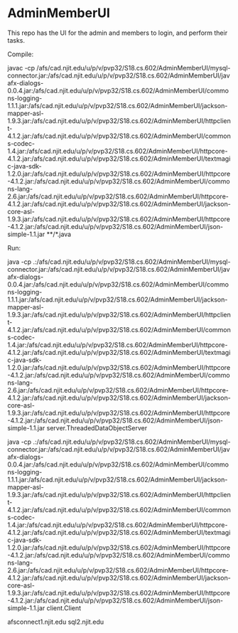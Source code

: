 # AdminMemberUI
This repo has the UI for the admin and members to login, and perform their tasks.

Compile:

javac -cp /afs/cad.njit.edu/u/p/v/pvp32/S18.cs.602/AdminMemberUI/mysql-connector.jar:/afs/cad.njit.edu/u/p/v/pvp32/S18.cs.602/AdminMemberUI/javafx-dialogs-0.0.4.jar:/afs/cad.njit.edu/u/p/v/pvp32/S18.cs.602/AdminMemberUI/commons-logging-1.1.1.jar:/afs/cad.njit.edu/u/p/v/pvp32/S18.cs.602/AdminMemberUI/jackson-mapper-asl-1.9.3.jar:/afs/cad.njit.edu/u/p/v/pvp32/S18.cs.602/AdminMemberUI/httpclient-4.1.2.jar:/afs/cad.njit.edu/u/p/v/pvp32/S18.cs.602/AdminMemberUI/commons-codec-1.4.jar:/afs/cad.njit.edu/u/p/v/pvp32/S18.cs.602/AdminMemberUI/httpcore-4.1.2.jar:/afs/cad.njit.edu/u/p/v/pvp32/S18.cs.602/AdminMemberUI/textmagic-java-sdk-1.2.0.jar:/afs/cad.njit.edu/u/p/v/pvp32/S18.cs.602/AdminMemberUI/httpcore-4.1.2.jar:/afs/cad.njit.edu/u/p/v/pvp32/S18.cs.602/AdminMemberUI/commons-lang-2.6.jar:/afs/cad.njit.edu/u/p/v/pvp32/S18.cs.602/AdminMemberUI/httpcore-4.1.2.jar:/afs/cad.njit.edu/u/p/v/pvp32/S18.cs.602/AdminMemberUI/jackson-core-asl-1.9.3.jar:/afs/cad.njit.edu/u/p/v/pvp32/S18.cs.602/AdminMemberUI/httpcore-4.1.2.jar:/afs/cad.njit.edu/u/p/v/pvp32/S18.cs.602/AdminMemberUI/json-simple-1.1.jar **/*.java

Run:

java -cp .:/afs/cad.njit.edu/u/p/v/pvp32/S18.cs.602/AdminMemberUI/mysql-connector.jar:/afs/cad.njit.edu/u/p/v/pvp32/S18.cs.602/AdminMemberUI/javafx-dialogs-0.0.4.jar:/afs/cad.njit.edu/u/p/v/pvp32/S18.cs.602/AdminMemberUI/commons-logging-1.1.1.jar:/afs/cad.njit.edu/u/p/v/pvp32/S18.cs.602/AdminMemberUI/jackson-mapper-asl-1.9.3.jar:/afs/cad.njit.edu/u/p/v/pvp32/S18.cs.602/AdminMemberUI/httpclient-4.1.2.jar:/afs/cad.njit.edu/u/p/v/pvp32/S18.cs.602/AdminMemberUI/commons-codec-1.4.jar:/afs/cad.njit.edu/u/p/v/pvp32/S18.cs.602/AdminMemberUI/httpcore-4.1.2.jar:/afs/cad.njit.edu/u/p/v/pvp32/S18.cs.602/AdminMemberUI/textmagic-java-sdk-1.2.0.jar:/afs/cad.njit.edu/u/p/v/pvp32/S18.cs.602/AdminMemberUI/httpcore-4.1.2.jar:/afs/cad.njit.edu/u/p/v/pvp32/S18.cs.602/AdminMemberUI/commons-lang-2.6.jar:/afs/cad.njit.edu/u/p/v/pvp32/S18.cs.602/AdminMemberUI/httpcore-4.1.2.jar:/afs/cad.njit.edu/u/p/v/pvp32/S18.cs.602/AdminMemberUI/jackson-core-asl-1.9.3.jar:/afs/cad.njit.edu/u/p/v/pvp32/S18.cs.602/AdminMemberUI/httpcore-4.1.2.jar:/afs/cad.njit.edu/u/p/v/pvp32/S18.cs.602/AdminMemberUI/json-simple-1.1.jar server.ThreadedDataObjectServer


java -cp .:/afs/cad.njit.edu/u/p/v/pvp32/S18.cs.602/AdminMemberUI/mysql-connector.jar:/afs/cad.njit.edu/u/p/v/pvp32/S18.cs.602/AdminMemberUI/javafx-dialogs-0.0.4.jar:/afs/cad.njit.edu/u/p/v/pvp32/S18.cs.602/AdminMemberUI/commons-logging-1.1.1.jar:/afs/cad.njit.edu/u/p/v/pvp32/S18.cs.602/AdminMemberUI/jackson-mapper-asl-1.9.3.jar:/afs/cad.njit.edu/u/p/v/pvp32/S18.cs.602/AdminMemberUI/httpclient-4.1.2.jar:/afs/cad.njit.edu/u/p/v/pvp32/S18.cs.602/AdminMemberUI/commons-codec-1.4.jar:/afs/cad.njit.edu/u/p/v/pvp32/S18.cs.602/AdminMemberUI/httpcore-4.1.2.jar:/afs/cad.njit.edu/u/p/v/pvp32/S18.cs.602/AdminMemberUI/textmagic-java-sdk-1.2.0.jar:/afs/cad.njit.edu/u/p/v/pvp32/S18.cs.602/AdminMemberUI/httpcore-4.1.2.jar:/afs/cad.njit.edu/u/p/v/pvp32/S18.cs.602/AdminMemberUI/commons-lang-2.6.jar:/afs/cad.njit.edu/u/p/v/pvp32/S18.cs.602/AdminMemberUI/httpcore-4.1.2.jar:/afs/cad.njit.edu/u/p/v/pvp32/S18.cs.602/AdminMemberUI/jackson-core-asl-1.9.3.jar:/afs/cad.njit.edu/u/p/v/pvp32/S18.cs.602/AdminMemberUI/httpcore-4.1.2.jar:/afs/cad.njit.edu/u/p/v/pvp32/S18.cs.602/AdminMemberUI/json-simple-1.1.jar client.Client


afsconnect1.njit.edu
sql2.njit.edu


